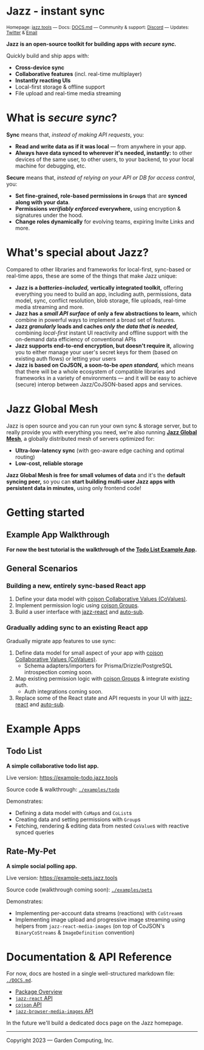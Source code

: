 # Jazz - instant sync

<sub>Homepage: [jazz.tools](https://jazz.tools) &mdash; Docs: [DOCS.md](./DOCS.md) &mdash; Community & support: [Discord](https://discord.gg/utDMjHYg42) &mdash; Updates: [Twitter](https://twitter.com/jazz_tools) & [Email](https://gcmp.io/news)</sub>

 **Jazz is an open-source toolkit for building apps with *secure sync.***

Quickly build and ship apps with:

- **Cross-device sync**
- **Collaborative features** (incl. real-time multiplayer)
- **Instantly reacting UIs**
- Local-first storage & offline support
- File upload and real-time media streaming

# What is *secure sync*?

**Sync** means that, *instead of making API requests*, you:

- **Read and write data as if it was local** &mdash; from anywhere in your app.
- **Always have data synced to wherever it's needed, instantly:** to other devices of the same user, to other users, to your backend, to your local machine for debugging, etc.

**Secure** means that, *instead of relying on your API or DB for access control*, you:

- **Set fine-grained, role-based permissions in `Group`s** that are **synced along with your data**.
- **Permissions *verifiably enforced* everywhere,** using encryption & signatures under the hood.
- **Change roles dynamically** for evolving teams, expiring Invite Links and more.

# What's special about Jazz?

Compared to other libraries and frameworks for local-first, sync-based or real-time apps, these are some of the things that make Jazz unique:

- **Jazz is a *batteries-included,* vertically integrated toolkit,** offering everything you need to build an app, including auth, permissions, data model, sync, conflict resolution, blob storage, file uploads, real-time media streaming and more.
- **Jazz has a *small API surface* of only a few abstractions to learn,** which combine in powerful ways to implement a broad set of features.
- **Jazz *granularly* loads and caches *only the data that is needed*,** combining *local-first* instant UI reactivity and offline support with the on-demand data efficiency of conventional APIs
- **Jazz supports end-to-end encryption, but doesn't require it,** allowing you to either manage your user's secret keys for them (based on existing auth flows) or letting your users
- **Jazz is based on CoJSON, a soon-to-be *open standard,*** which means that there will be a whole ecosystem of compatible libraries and frameworks in a variety of environments &mdash; and it will be easy to achieve (secure) interop between Jazz/CoJSON-based apps and services.

# Jazz Global Mesh

Jazz is open source and you can run your own sync & storage server, but to really provide you with everything you need, we're also running
**[Jazz Global Mesh](https://jazz.tools/mesh)**, a globally distributed mesh of servers optimized for:

 - **Ultra-low-latency sync** (with geo-aware edge caching and optimal routing)
 - **Low-cost, reliable storage**


**Jazz Global Mesh is free for small volumes of data** and it's the **default syncing peer,** so you can  **start building multi-user Jazz apps with persistent data in minutes,** using only frontend code!

# Getting started

## Example App Walkthrough

**For now the best tutorial is the walkthrough of the [Todo List Example App](#todo-list).**

## General Scenarios

### Building a new, entirely sync-based React app

1. Define your data model with [cojson Collaborative Values (CoValues)](./DOCS.md#covalue).
2. Implement permission logic using [cojson Groups](./DOCS.md#group).
3. Build a user interface with [jazz-react](./DOCS.md#jazz-react) and [auto-sub](./DOCS.md#useautosubid).

### Gradually adding sync to an existing React app

Gradually migrate app features to use sync:

1. Define data model for small aspect of your app with [cojson Collaborative Values (CoValues)](./DOCS.md#covalue).
    - Schema adapters/importers for Prisma/Drizzle/PostgreSQL introspection coming soon.
2. Map existing permission logic with [cojson Groups](./DOCS.md#group) & integrate existing auth.
    - Auth integrations coming soon.
3. Replace some of the React state and API requests in your UI with [jazz-react](./DOCS.md#jazz-react) and [auto-sub](./DOCS.md#useautosubid).

# Example Apps

## Todo List

**A simple collaborative todo list app.**

Live version: https://example-todo.jazz.tools

Source code & walkthrough: [`./examples/todo`](./examples/todo)

Demonstrates:
  - Defining a data model with `CoMap`s and `CoList`s
  - Creating data and setting permissions with `Group`s
  - Fetching, rendering & editing data from nested `CoValue`s with reactive synced queries


## Rate-My-Pet

**A simple social polling app.**

Live version: https://example-pets.jazz.tools

Source code (walkthrough coming soon): [`./examples/pets`](./examples/pets)

Demonstrates:
  - Implementing per-account data streams (reactions) with `CoStream`s
  - Implementing image upload and progressive image streaming using helpers from `jazz-react-media-images` (on top of CoJSON's `BinaryCoStreams` & `ImageDefinition` convention)


# Documentation & API Reference

For now, docs are hosted in a single well-structured markdown file: [`./DOCS.md`](./DOCS.md).

- [Package Overview](./DOCS.md#overview)
- [`jazz-react` API](./DOCS.md#jazz-react)
- [`cojson` API](./DOCS.md#cojson)
- [`jazz-browser-media-images` API](./DOCS.md#jazz-browser-media-images)


In the future we'll build a dedicated docs page on the Jazz homepage.

----

Copyright 2023 &mdash; Garden Computing, Inc.